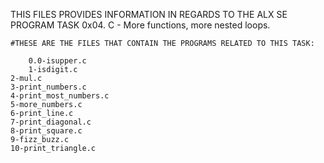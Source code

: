 THIS FILES PROVIDES INFORMATION IN REGARDS TO THE ALX SE PROGRAM TASK 0x04. C - More functions, more nested loops.

	#THESE ARE THE FILES THAT CONTAIN THE PROGRAMS RELATED TO THIS TASK:

		0.0-isupper.c
		1-isdigit.c
	2-mul.c
	3-print_numbers.c
	4-print_most_numbers.c
	5-more_numbers.c
	6-print_line.c
	7-print_diagonal.c
	8-print_square.c
	9-fizz_buzz.c
	10-print_triangle.c
